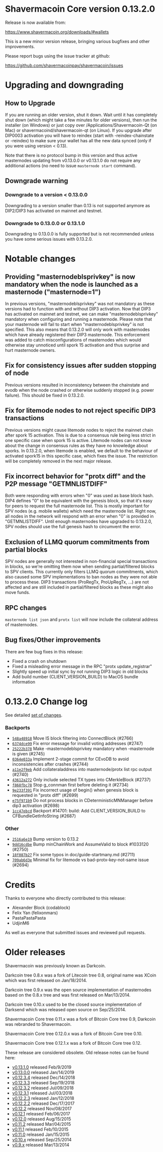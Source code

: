 Shavermacoin Core version 0.13.2.0
==========================

Release is now available from:

  <https://www.shavermacoin.org/downloads/#wallets>

This is a new minor version release, bringing various bugfixes and other improvements.

Please report bugs using the issue tracker at github:

  <https://github.com/shavermacoinpay/shavermacoin/issues>


Upgrading and downgrading
=========================

How to Upgrade
--------------

If you are running an older version, shut it down. Wait until it has completely
shut down (which might take a few minutes for older versions), then run the
installer (on Windows) or just copy over /Applications/Shavermacoin-Qt (on Mac) or
shavermacoind/shavermacoin-qt (on Linux). If you upgrade after DIP0003 activation you will
have to reindex (start with -reindex-chainstate or -reindex) to make sure
your wallet has all the new data synced (only if you were using version < 0.13).

Note that there is no protocol bump in this version and thus active masternodes
updating from v0.13.0.0 or v0.13.1.0 do not require any additional actions (no need to issue
`masternode start` command).

Downgrade warning
-----------------

### Downgrade to a version < 0.13.0.0

Downgrading to a version smaller than 0.13 is not supported anymore as DIP2/DIP3 has activated
on mainnet and testnet.

### Downgrade to 0.13.0.0 or 0.13.1.0

Downgrading to 0.13.0.0 is fully supported but is not recommended unless you have some serious issues with 0.13.2.0.

Notable changes
===============

Providing "masternodeblsprivkey" is now mandatory when the node is launched as a masternode ("masternode=1")
------------------------------------------------------------------------
In previous versions, "masternodeblsprivkey" was not mandatory as these versions had to function with and without DIP3
activation. Now that DIP3 has activated on mainnet and testnet, we can make "masternodeblsprivkey" mandatory when
configuring and running a masternode. Please note that your masternode will fail to start when "masternodeblsprivkey"
is not specified. This also means that 0.13.2.0 will only work with masternodes which have already registered their
DIP3 masternode. This enforcement was added to catch misconfigurations of masternodes which would otherwise stay
unnoticed until spork 15 activation and thus surprise and hurt masternode owners.

Fix for consistency issues after sudden stopping of node
--------------------------------------------------------
Previous versions resulted in inconsistency between the chainstate and evodb when the node crashed or otherwise suddenly
stopped (e.g. power failure). This should be fixed in 0.13.2.0. 

Fix for litemode nodes to not reject specific DIP3 transactions
---------------------------------------------------------------
Previous versions might cause litemode nodes to reject the mainnet chain after spork 15 activation. This is due to a
consensus rule being less strict in one specific case when spork 15 is active. Litemode nodes can not know about the
change in consensus rules as they have no knowledge about sporks. In 0.13.2.0, when litemode is enabled, we default to the
behaviour of activated spork15 in this specific case, which fixes the issue. The restriction will be completely removed
in the next major release.

Fix incorrect behavior for "protx diff" and the P2P message "GETMNLISTDIFF"
---------------------------------------------------------------------------
Both were responding with errors when "0" was used as base block hash. DIP4 defines "0" to be equivalent with the
genesis block, so that it's easy for peers to request the full masternode list.
This is mostly important for SPV nodes (e.g. mobile wallets) which need the masternode list. Right now, all nodes in
the network will respond with an error when "0" is provided in  "GETMNLISTDIFF". Until enough masternodes have upgraded
to 0.13.2.0, SPV nodes should use the full genesis hash to circumvent the error.

Exclusion of LLMQ quorum commitments from partial blocks
--------------------------------------------------------
SPV nodes are generally not interested in non-financial special transactions in blocks, so we're omitting them now when
sending partial/filtered blocks to SPV clients. This currently only filters LLMQ quorum commitments, which also caused
some SPV implementations to ban nodes as they were not able to process these. DIP3 transactions (ProRegTx, ProUpRegTx, ...)
are not affected and are still included in partial/filtered blocks as these might also move funds. 

RPC changes
-----------
`masternode list json` and `protx list` will now include the collateral address of masternodes.

Bug fixes/Other improvements
----------------------------
There are few bug fixes in this release:
- Fixed a crash on shutdown
- Fixed a misleading error message in the RPC "protx update_registrar"  
- Slightly speed up initial sync by not running DIP3 logic in old blocks
- Add build number (CLIENT_VERSION_BUILD) to MacOS bundle information 

 0.13.2.0 Change log
===================

See detailed [set of changes](https://github.com/shavermacoinpay/shavermacoin/compare/v0.13.1.0...shavermacoinpay:v0.13.2.0).

### Backports

- [`548a48918`](https://github.com/shavermacoinpay/shavermacoin/commit/548a48918) Move IS block filtering into ConnectBlock (#2766)
- [`6374dce99`](https://github.com/shavermacoinpay/shavermacoin/commit/6374dce99) Fix error message for invalid voting addresses (#2747)
- [`25222b378`](https://github.com/shavermacoinpay/shavermacoin/commit/25222b378) Make -masternodeblsprivkey mandatory when -masternode is given (#2745)
- [`0364e033a`](https://github.com/shavermacoinpay/shavermacoin/commit/0364e033a) Implement 2-stage commit for CEvoDB to avoid inconsistencies after crashes (#2744)
- [`a11e2f9eb`](https://github.com/shavermacoinpay/shavermacoin/commit/a11e2f9eb) Add collateraladdress into masternode/protx list rpc output (#2740)
- [`43612a272`](https://github.com/shavermacoinpay/shavermacoin/commit/43612a272) Only include selected TX types into CMerkleBlock (#2737)
- [`f868fbc78`](https://github.com/shavermacoinpay/shavermacoin/commit/f868fbc78) Stop g_connman first before deleting it (#2734)
- [`9e233f391`](https://github.com/shavermacoinpay/shavermacoin/commit/9e233f391) Fix incorrect usage of begin() when genesis block is requested in "protx diff" (#2699)
- [`e75f971b9`](https://github.com/shavermacoinpay/shavermacoin/commit/e75f971b9) Do not process blocks in CDeterministicMNManager before dip3 activation (#2698)
- [`1cc47ebcd`](https://github.com/shavermacoinpay/shavermacoin/commit/1cc47ebcd) Backport #14701: build: Add CLIENT_VERSION_BUILD to CFBundleGetInfoString (#2687)

### Other

- [`2516a6e19`](https://github.com/shavermacoinpay/shavermacoin/commit/2516a6e19) Bump version to 0.13.2
- [`9dd16cdbe`](https://github.com/shavermacoinpay/shavermacoin/commit/9dd16cdbe) Bump minChainWork and AssumeValid to block #1033120 (#2750)
- [`18f087b27`](https://github.com/shavermacoinpay/shavermacoin/commit/18f087b27) Fix some typos in doc/guide-startmany.md (#2711)
- [`709ab6d3e`](https://github.com/shavermacoinpay/shavermacoin/commit/709ab6d3e) Minimal fix for litemode vs bad-protx-key-not-same issue (#2694)

Credits
=======

Thanks to everyone who directly contributed to this release:

- Alexander Block (codablock)
- Felix Yan (felixonmars)
- PastaPastaPasta
- UdjinM6

As well as everyone that submitted issues and reviewed pull requests.

Older releases
==============

Shavermacoin was previously known as Darkcoin.

Darkcoin tree 0.8.x was a fork of Litecoin tree 0.8, original name was XCoin
which was first released on Jan/18/2014.

Darkcoin tree 0.9.x was the open source implementation of masternodes based on
the 0.8.x tree and was first released on Mar/13/2014.

Darkcoin tree 0.10.x used to be the closed source implementation of Darksend
which was released open source on Sep/25/2014.

Shavermacoin Core tree 0.11.x was a fork of Bitcoin Core tree 0.9,
Darkcoin was rebranded to Shavermacoin.

Shavermacoin Core tree 0.12.0.x was a fork of Bitcoin Core tree 0.10.

Shavermacoin Core tree 0.12.1.x was a fork of Bitcoin Core tree 0.12.

These release are considered obsolete. Old release notes can be found here:

- [v0.13.1.0](https://github.com/shavermacoinpay/shavermacoin/blob/master/doc/release-notes/shavermacoin/release-notes-0.13.1.0.md) released Feb/9/2019
- [v0.13.0.0](https://github.com/shavermacoinpay/shavermacoin/blob/master/doc/release-notes/shavermacoin/release-notes-0.13.0.0.md) released Jan/14/2019
- [v0.12.3.4](https://github.com/shavermacoinpay/shavermacoin/blob/master/doc/release-notes/shavermacoin/release-notes-0.12.3.4.md) released Dec/14/2018
- [v0.12.3.3](https://github.com/shavermacoinpay/shavermacoin/blob/master/doc/release-notes/shavermacoin/release-notes-0.12.3.3.md) released Sep/19/2018
- [v0.12.3.2](https://github.com/shavermacoinpay/shavermacoin/blob/master/doc/release-notes/shavermacoin/release-notes-0.12.3.2.md) released Jul/09/2018
- [v0.12.3.1](https://github.com/shavermacoinpay/shavermacoin/blob/master/doc/release-notes/shavermacoin/release-notes-0.12.3.1.md) released Jul/03/2018
- [v0.12.2.3](https://github.com/shavermacoinpay/shavermacoin/blob/master/doc/release-notes/shavermacoin/release-notes-0.12.2.3.md) released Jan/12/2018
- [v0.12.2.2](https://github.com/shavermacoinpay/shavermacoin/blob/master/doc/release-notes/shavermacoin/release-notes-0.12.2.2.md) released Dec/17/2017
- [v0.12.2](https://github.com/shavermacoinpay/shavermacoin/blob/master/doc/release-notes/shavermacoin/release-notes-0.12.2.md) released Nov/08/2017
- [v0.12.1](https://github.com/shavermacoinpay/shavermacoin/blob/master/doc/release-notes/shavermacoin/release-notes-0.12.1.md) released Feb/06/2017
- [v0.12.0](https://github.com/shavermacoinpay/shavermacoin/blob/master/doc/release-notes/shavermacoin/release-notes-0.12.0.md) released Aug/15/2015
- [v0.11.2](https://github.com/shavermacoinpay/shavermacoin/blob/master/doc/release-notes/shavermacoin/release-notes-0.11.2.md) released Mar/04/2015
- [v0.11.1](https://github.com/shavermacoinpay/shavermacoin/blob/master/doc/release-notes/shavermacoin/release-notes-0.11.1.md) released Feb/10/2015
- [v0.11.0](https://github.com/shavermacoinpay/shavermacoin/blob/master/doc/release-notes/shavermacoin/release-notes-0.11.0.md) released Jan/15/2015
- [v0.10.x](https://github.com/shavermacoinpay/shavermacoin/blob/master/doc/release-notes/shavermacoin/release-notes-0.10.0.md) released Sep/25/2014
- [v0.9.x](https://github.com/shavermacoinpay/shavermacoin/blob/master/doc/release-notes/shavermacoin/release-notes-0.9.0.md) released Mar/13/2014

